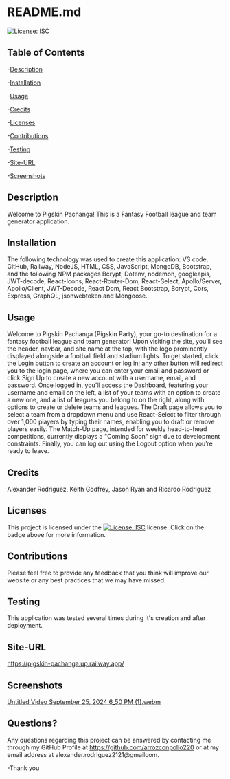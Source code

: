 
  # README.md
  
 [![License: ISC](https://img.shields.io/badge/License-ISC-blue.svg)](https://opensource.org/licenses/ISC)
  ## Table of Contents
  
 -[Description](#Description)
  
 -[Installation](#Installation)
  
 -[Usage](#Usage)
  
 -[Credits](#Credits)
  
 -[Licenses](#Licenses)
  
 -[Contributions](#Contributions)
  
 -[Testing](#Testing)
  
 -[Site-URL](#Site-URL)
  
 -[Screenshots](#Screenshots)

  ## Description
  Welcome to Pigskin Pachanga! This is a Fantasy Football league and team generator application.

  ## Installation
  The following technology was used to create this application: VS code, GitHub, Railway, NodeJS, HTML, CSS, JavaScript, MongoDB, Bootstrap, and the following NPM packages Bcrypt, Dotenv, nodemon, googleapis, JWT-decode, React-Icons, React-Router-Dom, React-Select, Apollo/Server, Apollo/Client, JWT-Decode, React Dom, React Bootstrap, Bcrypt, Cors, Express, GraphQL, jsonwebtoken and Mongoose.

  ## Usage
  Welcome to Pigskin Pachanga (Pigskin Party), your go-to destination for a fantasy football league and team generator! Upon visiting the site, you’ll see the header, navbar, and site name at the top, with the logo prominently displayed alongside a football field and stadium lights. To get started, click the Login button to create an account or log in; any other button will redirect you to the login page, where you can enter your email and password or click Sign Up to create a new account with a username, email, and password. Once logged in, you’ll access the Dashboard, featuring your username and email on the left, a list of your teams with an option to create a new one, and a list of leagues you belong to on the right, along with options to create or delete teams and leagues. The Draft page allows you to select a team from a dropdown menu and use React-Select to filter through over 1,000 players by typing their names, enabling you to draft or remove players easily. The Match-Up page, intended for weekly head-to-head competitions, currently displays a "Coming Soon" sign due to development constraints. Finally, you can log out using the Logout option when you’re ready to leave.

  ## Credits
  Alexander Rodriguez, Keith Godfrey, Jason Ryan and Ricardo Rodriguez

  ## Licenses
  This project is licensed under the [![License: ISC](https://img.shields.io/badge/License-ISC-blue.svg)](https://opensource.org/licenses/ISC) license. Click on the badge above for more information.

  ## Contributions
  Please feel free to provide any feedback that you think will improve our website or any best practices that we may have missed. 

  ## Testing
  This application was tested several times during it's creation and after deployment. 

  ## Site-URL
  https://pigskin-pachanga.up.railway.app/

  ## Screenshots
  [Untitled Video September 25, 2024 6_50 PM (1).webm](https://github.com/user-attachments/assets/dc030354-2068-4bfd-9f76-934e3a06a5b7)


  ## Questions?
  Any questions regarding this project can be answered by contacting me through my GitHub Profile at https://github.com/arrozconpollo220 or at my email address at alexander.rodriguez2121@gmailcom. 

  -Thank you

